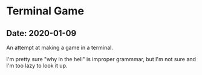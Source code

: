 # Terminal Game

## Date: 2020-01-09

An attempt at making a game in a terminal.

I'm pretty sure "why in the hell" is improper grammmar, but I'm not sure and I'm too lazy to look it up.